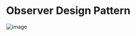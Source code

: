 # Observer Design Pattern
![image](https://github.com/ahmederaoui/Design-Patterns/assets/96418903/8b1438a6-bf2d-4fa1-8dad-d350a589586a)
